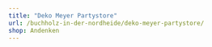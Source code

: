 ```yaml
---
title: "Deko Meyer Partystore"
url: /buchholz-in-der-nordheide/deko-meyer-partystore/
shop: Andenken
---
```

